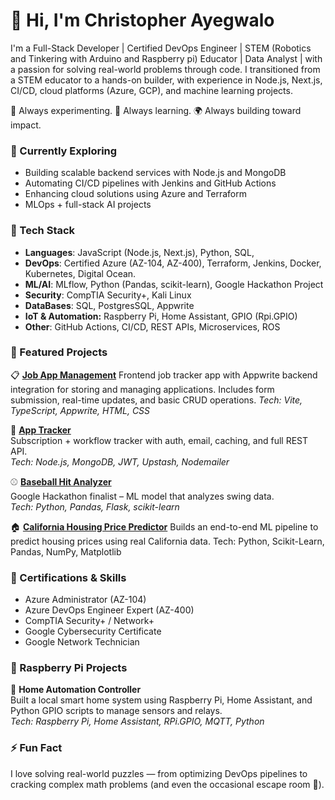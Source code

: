 # 👋 Hi, I'm Christopher Ayegwalo

I'm a Full-Stack Developer | Certified DevOps Engineer | STEM (Robotics and Tinkering with Arduino and Raspberry pi) Educator |  Data Analyst | with a passion for solving real-world problems through code. I transitioned from a STEM educator to a hands-on builder, with experience in Node.js, Next.js, CI/CD, cloud platforms (Azure, GCP), and machine learning projects.

🧪 Always experimenting. 🔧 Always learning. 🌍 Always building toward impact.

### 🚀 Currently Exploring
- Building scalable backend services with Node.js and MongoDB
- Automating CI/CD pipelines with Jenkins and GitHub Actions
- Enhancing cloud solutions using Azure and Terraform
- MLOps + full-stack AI projects

### 🚀 Tech Stack
- **Languages**: JavaScript (Node.js, Next.js), Python, SQL,
- **DevOps**: Certified Azure (AZ-104, AZ-400), Terraform, Jenkins, Docker, Kubernetes, Digital Ocean. 
- **ML/AI**: MLflow, Python (Pandas, scikit-learn), Google Hackathon Project
- **Security**: CompTIA Security+, Kali Linux
- **DataBases**: SQL, PostgresSQL, Appwrite
- **IoT & Automation:** Raspberry Pi, Home Assistant, GPIO (Rpi.GPIO)
- **Other**: GitHub Actions, CI/CD, REST APIs, Microservices, ROS 


### 🧩 Featured Projects
📋 [**Job App Management**](https://github.com/ayegwalo/job-app-tracker)
Frontend job tracker app with Appwrite backend integration for storing and managing applications. 
Includes form submission, real-time updates, and basic CRUD operations.
*Tech: Vite, TypeScript, Appwrite, HTML, CSS*

🔐 [**App Tracker**](https://github.com/ayegwalo/app-tracker)  
Subscription + workflow tracker with auth, email, caching, and full REST API.  
*Tech: Node.js, MongoDB, JWT, Upstash, Nodemailer*

⚾ [**Baseball Hit Analyzer**](https://github.com/ayegwalo/baseball-hit-analyzer)  
Google Hackathon finalist – ML model that analyzes swing data.  
*Tech: Python, Pandas, Flask, scikit-learn*


🏠 [**California Housing Price Predictor**](https://github.com/ayegwalo/handsOnML/tree/main)
Builds an end-to-end ML pipeline to predict housing prices using real California data.
Tech: Python, Scikit-Learn, Pandas, NumPy, Matplotlib



### 📜 Certifications & Skills
- Azure Administrator (AZ-104)
- Azure DevOps Engineer Expert (AZ-400)
- CompTIA Security+ / Network+
- Google Cybersecurity Certificate
- Google Network Technician


### 🏡 Raspberry Pi Projects
🧠 **Home Automation Controller**  
Built a local smart home system using Raspberry Pi, Home Assistant, and Python GPIO scripts to manage sensors and relays.  
*Tech: Raspberry Pi, Home Assistant, RPi.GPIO, MQTT, Python*



### ⚡ Fun Fact
I love solving real-world puzzles — from optimizing DevOps pipelines to cracking complex math problems (and even the occasional escape room 🧩).



